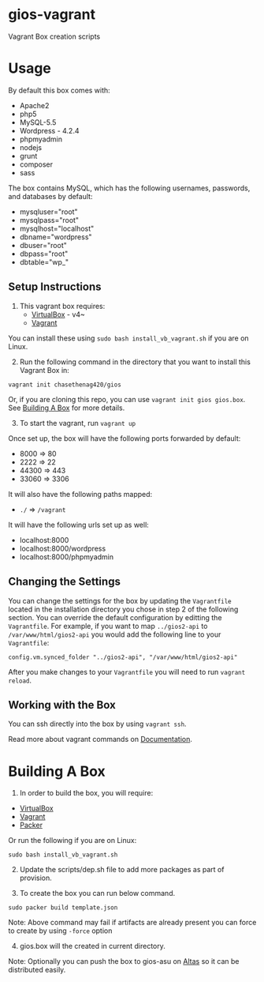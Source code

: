 # gios-vagrant
Vagrant Box creation scripts

# Usage

By default this box comes with:

* Apache2
* php5
* MySQL-5.5
* Wordpress - 4.2.4
* phpmyadmin
* nodejs
* grunt
* composer
* sass

The box contains MySQL, which has the following usernames, passwords, and databases by default:

* mysqluser="root"
* mysqlpass="root"
* mysqlhost="localhost"
* dbname="wordpress"
* dbuser="root"
* dbpass="root"
* dbtable="wp_"

## Setup Instructions

1. This vagrant box requires:
    * [VirtualBox](https://www.virtualbox.org/wiki/Downloads) - v4~
    * [Vagrant](http://www.vagrantup.com/downloads.html)
   
  You can install these using `sudo bash install_vb_vagrant.sh` if you are on Linux.

2. Run the following command in the directory that you want to install this Vagrant Box in:

  `vagrant init chasethenag420/gios`
  
  Or, if you are cloning this repo, you can use `vagrant init gios gios.box`. See [Building A Box](#building-a-box) for more details.

3. To start the vagrant, run `vagrant up`

Once set up, the box will have the following ports forwarded by default:

* 8000 => 80
* 2222 => 22
* 44300 => 443
* 33060 => 3306

It will also have the following paths mapped:

* `./` => `/vagrant`

It will have the following urls set up as well:

* localhost:8000
* localhost:8000/wordpress
* localhost:8000/phpmyadmin

## Changing the Settings

You can change the settings for the box by updating the `Vagrantfile` located in the installation directory you chose in step 2 of the following section. You can override the default configuration by editting the `Vagrantfile`. For example, if you want to map `../gios2-api` to `/var/www/html/gios2-api` you would add the following line to your `Vagrantfile`:

`config.vm.synced_folder "../gios2-api", "/var/www/html/gios2-api"`

After you make changes to your `Vagrantfile` you will need to run `vagrant reload`.

## Working with the Box

You can ssh directly into the box by using `vagrant ssh`.

Read more about vagrant commands on [Documentation](http://docs.vagrantup.com/v2/).


# Building A Box

1. In order to build the box, you will require:
  - [VirtualBox](https://www.virtualbox.org/wiki/Downloads)
  - [Vagrant](http://www.vagrantup.com/downloads.html)
  - [Packer](https://www.packer.io/)
  
  Or run the following if you are on Linux:

  `sudo bash install_vb_vagrant.sh`


2. Update the scripts/dep.sh file to add more packages as part of provision.

3. To create the box you can run below command.

  `sudo packer build template.json`

  Note: Above command may fail if artifacts are already present you can force to create by using `-force` option

4. gios.box will the created in current directory.

Note: Optionally you can push the box to gios-asu on [Altas](https://atlas.hashicorp.com) so it can be distributed easily.

